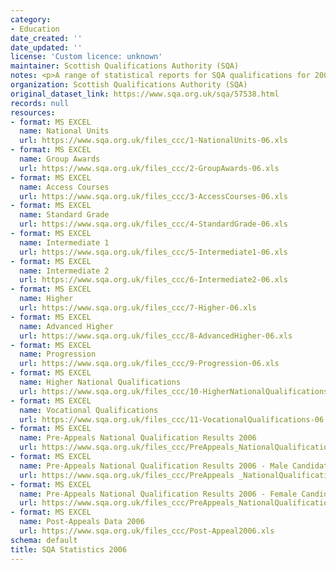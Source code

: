 ```yaml
---
category:
- Education
date_created: ''
date_updated: ''
license: 'Custom licence: unknown'
maintainer: Scottish Qualifications Authority (SQA)
notes: <p>A range of statistical reports for SQA qualifications for 2006.</p>
organization: Scottish Qualifications Authority (SQA)
original_dataset_link: https://www.sqa.org.uk/sqa/57538.html
records: null
resources:
- format: MS EXCEL
  name: National Units
  url: https://www.sqa.org.uk/files_ccc/1-NationalUnits-06.xls
- format: MS EXCEL
  name: Group Awards
  url: https://www.sqa.org.uk/files_ccc/2-GroupAwards-06.xls
- format: MS EXCEL
  name: Access Courses
  url: https://www.sqa.org.uk/files_ccc/3-AccessCourses-06.xls
- format: MS EXCEL
  name: Standard Grade
  url: https://www.sqa.org.uk/files_ccc/4-StandardGrade-06.xls
- format: MS EXCEL
  name: Intermediate 1
  url: https://www.sqa.org.uk/files_ccc/5-Intermediate1-06.xls
- format: MS EXCEL
  name: Intermediate 2
  url: https://www.sqa.org.uk/files_ccc/6-Intermediate2-06.xls
- format: MS EXCEL
  name: Higher
  url: https://www.sqa.org.uk/files_ccc/7-Higher-06.xls
- format: MS EXCEL
  name: Advanced Higher
  url: https://www.sqa.org.uk/files_ccc/8-AdvancedHigher-06.xls
- format: MS EXCEL
  name: Progression
  url: https://www.sqa.org.uk/files_ccc/9-Progression-06.xls
- format: MS EXCEL
  name: Higher National Qualifications
  url: https://www.sqa.org.uk/files_ccc/10-HigherNationalQualifications-06.xls
- format: MS EXCEL
  name: Vocational Qualifications
  url: https://www.sqa.org.uk/files_ccc/11-VocationalQualifications-06.xls
- format: MS EXCEL
  name: Pre-Appeals National Qualification Results 2006
  url: https://www.sqa.org.uk/files_ccc/PreAppeals_NationalQualificationResults2006.xls
- format: MS EXCEL
  name: Pre-Appeals National Qualification Results 2006 - Male Candidates
  url: https://www.sqa.org.uk/files_ccc/PreAppeals _NationalQualificationResults2006_MaleCandidates.xls
- format: MS EXCEL
  name: Pre-Appeals National Qualification Results 2006 - Female Candidates
  url: https://www.sqa.org.uk/files_ccc/PreAppeals_NationalQualificationResults2006_FemaleCandidates.xls
- format: MS EXCEL
  name: Post-Appeals Data 2006
  url: https://www.sqa.org.uk/files_ccc/Post-Appeal2006.xls
schema: default
title: SQA Statistics 2006
---
```

